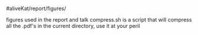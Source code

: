 #aliveKat/report/figures/

figures used in the report and talk
compress.sh is a script that will compress all the .pdf's in the current directory, use it at your peril
